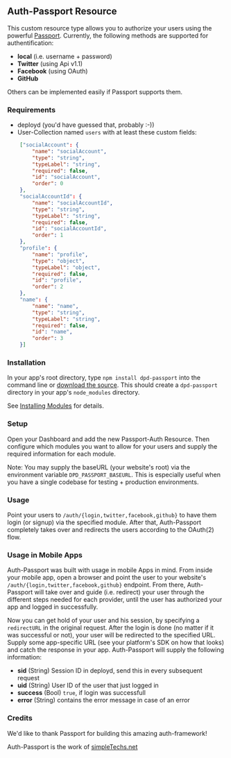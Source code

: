 ## Auth-Passport Resource

This custom resource type allows you to authorize your users using the powerful [Passport](http://passportjs.org).
Currently, the following methods are supported for authentification:

* **local** (i.e. username + password)
* **Twitter** (using Api v1.1)
* **Facebook** (using OAuth)
* **GitHub**

Others can be implemented easily if Passport supports them.

### Requirements

* deployd (you'd have guessed that, probably :-))
* User-Collection named `users` with at least these custom fields:
```json
    ["socialAccount": {
        "name": "socialAccount",
        "type": "string",
        "typeLabel": "string",
        "required": false,
        "id": "socialAccount",
        "order": 0
    },
    "socialAccountId": {
        "name": "socialAccountId",
        "type": "string",
        "typeLabel": "string",
        "required": false,
        "id": "socialAccountId",
        "order": 1
    },
    "profile": {
        "name": "profile",
        "type": "object",
        "typeLabel": "object",
        "required": false,
        "id": "profile",
        "order": 2
    },
    "name": {
        "name": "name",
        "type": "string",
        "typeLabel": "string",
        "required": false,
        "id": "name",
        "order": 3
    }]
```

### Installation

In your app's root directory, type `npm install dpd-passport` into the command line or [download the source](https://bitbucket.org/simpletechs/dpd-passport). This should create a `dpd-passport` directory in your app's `node_modules` directory.

See [Installing Modules](http://docs.deployd.com/docs/using-modules/installing-modules.md) for details.

### Setup

Open your Dashboard and add the new Passport-Auth Resource. Then configure which modules you want to allow for your users and supply the required information for each module.

Note: You may supply the baseURL (your website's root) via the environment variable `DPD_PASSPORT_BASEURL`. This is especially useful when you have a single codebase for testing + production environments.

### Usage

Point your users to `/auth/{login,twitter,facebook,github}` to have them login (or signup) via the specified module.
After that, Auth-Passport completely takes over and redirects the users according to the OAuth(2) flow.

### Usage in Mobile Apps

Auth-Passport was built with usage in mobile Apps in mind. From inside your mobile app, open a browser and point the user to your website's `/auth/{login,twitter,facebook,github}` endpoint. From there, Auth-Passport will take over and guide (i.e. redirect) your user through the different steps needed for each provider, until the user has authorized your app and logged in successfully.

Now you can get hold of your user and his session, by specifying a `redirectURL` in the original request. After the login is done (no matter if it was successful or not), your user will be redirected to the specified URL.
Supply some app-specific URL (see your platform's SDK on how that looks) and catch the response in your app.
Auth-Passport will supply the following information:

* **sid** (String) Session ID in deployd, send this in every subsequent request
* **uid** (String) User ID of the user that just logged in
* **success** (Bool) `true`, if login was successfull
* **error** (String) contains the error message in case of an error

### Credits

We'd like to thank Passport for building this amazing auth-framework!

Auth-Passport is the work of [simpleTechs.net](https://www.simpletechs.net)
